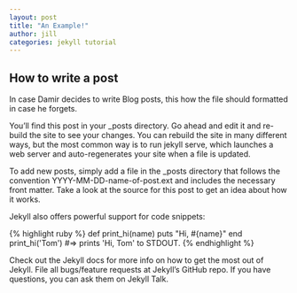 ```yaml
---
layout: post
title: "An Example!"
author: jill
categories: jekyll tutorial
---
```


## How to write a post
In case Damir decides to write Blog posts, this how the file should formatted in case he forgets.

You’ll find this post in your _posts directory. Go ahead and edit it and re-build the site to see your changes. You can rebuild the site in many different ways, but the most common way is to run jekyll serve, which launches a web server and auto-regenerates your site when a file is updated.

To add new posts, simply add a file in the _posts directory that follows the convention YYYY-MM-DD-name-of-post.ext and includes the necessary front matter. Take a look at the source for this post to get an idea about how it works.

Jekyll also offers powerful support for code snippets:

{% highlight ruby %} 
    def print_hi(name) 
        puts "Hi, #{name}" 
    end 
    print_hi('Tom') 
    #=> prints 'Hi, Tom' to STDOUT. 
{% endhighlight %}

Check out the Jekyll docs for more info on how to get the most out of Jekyll. File all bugs/feature requests at Jekyll’s GitHub repo. If you have questions, you can ask them on Jekyll Talk.